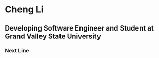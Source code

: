 # Cheng Li
## Developing Software Engineer and Student at Grand Valley State University
### Next Line
